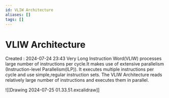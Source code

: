 ```yaml
---
id: VLIW Architecture
aliases: []
tags: []
---
```


# VLIW Architecture

Created : 2024-07-24 23:43
Very Long Instruction Word(VLIW) processes large number of instructions per cycle.It makes use of extensive parallelism (Instruction-level Parallelism(ILP)). It executes multiple instructions per cycle and use simple,regular instruction sets.
The VLIW Architecture reads relatively large number of instructions and executes them in parallel.

![[Drawing 2024-07-25 01.33.51.excalidraw]]
